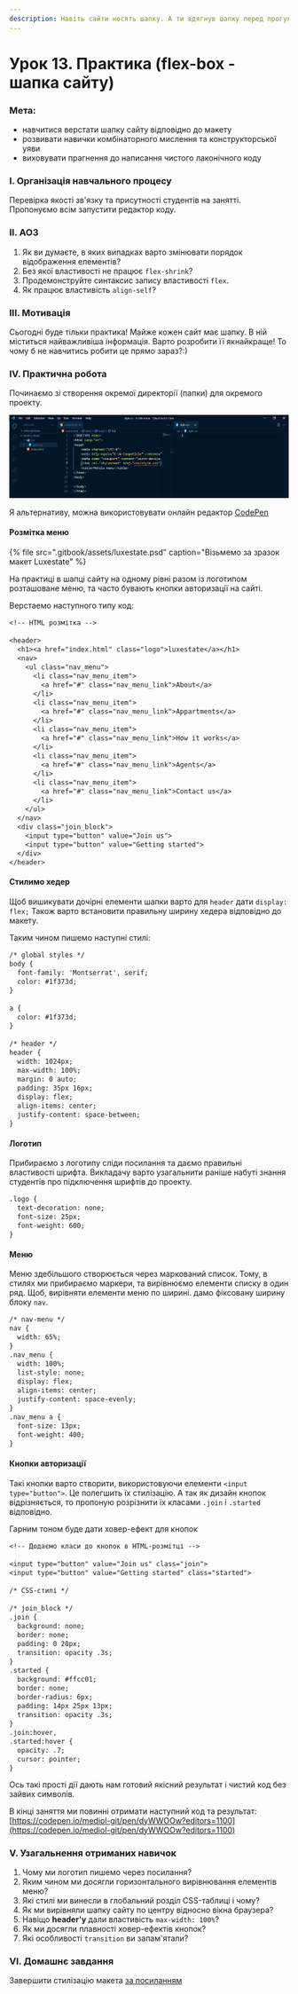 ```yaml
---
description: Навіть сайти носять шапку. А ти вдягнув шапку перед прогулянкою?
---
```


# Урок 13. Практика \(flex-box - шапка сайту\)

### Мета:

* навчитися верстати шапку сайту відповідно до макету
* розвивати навички комбінаторного мислення та конструкторської уяви
* виховувати прагнення до написання чистого лаконічного коду

### І. Організація навчального процесу

Перевірка якості зв'язку та присутності студентів на занятті. Пропонуємо всім запустити редактор коду.

### ІІ. АОЗ

1. Як ви думаєте, в яких випадках варто змінювати порядок відображення елементів?
2. Без якої властивості не працює `flex-shrink`?
3. Продемонструйте синтаксис запису властивості `flex`.
4. Як працює властивість `align-self`?

### ІІІ. Мотивація

Сьогодні буде тільки практика! Майже кожен сайт має шапку. В ній міститься найважливіша інформація. Варто розробити її якнайкраще! То чому б не навчитись робити це прямо зараз?:\)

### IV. Практична робота

Починаємо зі створення окремої директорії \(папки\) для окремого проекту.

![&#x41F;&#x440;&#x438;&#x43A;&#x43B;&#x430;&#x434; &#x441;&#x442;&#x440;&#x443;&#x43A;&#x442;&#x443;&#x440;&#x438; &#x43D;&#x43E;&#x432;&#x43E;&#x433;&#x43E; &#x43F;&#x440;&#x43E;&#x435;&#x43A;&#x442;&#x443; &#x432; VS Code](.gitbook/assets/image%20%2810%29.png)

Я альтернативу, можна використовувати онлайн редактор [CodePen](https://codepen.io/)

#### Розмітка меню

{% file src=".gitbook/assets/luxestate.psd" caption="Візьмемо за зразок макет Luxestate" %}

На практиці в шапці сайту на одному рівні разом із логотипом розташоване меню, та часто бувають кнопки авторизації на сайті.

Верстаемо наступного типу код:

```text
<!-- HTML розмітка -->

<header>
  <h1><a href="index.html" class="logo">luxestate</a></h1>
  <nav>
    <ul class="nav_menu">
      <li class="nav_menu_item">
        <a href="#" class="nav_menu_link">About</a>
      </li>
      <li class="nav_menu_item">
        <a href="#" class="nav_menu_link">Appartments</a>
      </li>
      <li class="nav_menu_item">
        <a href="#" class="nav_menu_link">How it works</a>
      </li>
      <li class="nav_menu_item">
        <a href="#" class="nav_menu_link">Agents</a>
      </li>
      <li class="nav_menu_item">
        <a href="#" class="nav_menu_link">Contact us</a>
      </li>
    </ul>
  </nav>
  <div class="join_block">
    <input type="button" value="Join us">
    <input type="button" value="Getting started">
  </div>
</header>
```

#### Стилимо хедер

Щоб вишикувати дочірні елементи шапки варто для `header` дати `display: flex;` Також варто встановити правильну ширину хедера відповідно до макету.

Таким чином пишемо наступні стилі:

```text
/* global styles */
body {
  font-family: 'Montserrat', serif;
  color: #1f373d;
}

a {
  color: #1f373d;
}

/* header */
header {
  width: 1024px;
  max-width: 100%;
  margin: 0 auto;
  padding: 35px 16px;
  display: flex;
  align-items: center;
  justify-content: space-between;
}
```

#### Логотип

Прибираємо з логотипу сліди посилання та даємо правильні властивості шрифта. Викладачу варто узагальнити раніше набуті знання студентів про підключення шрифтів до проекту.

```text
.logo {
  text-decoration: none;
  font-size: 25px;
  font-weight: 600;
}
```

#### Меню

Меню здебільшого створюється через маркований список. Тому, в стилях ми прибираємо маркери, та вирівнюємо елементи списку в один ряд. Щоб, вирівняти елементи меню по ширині. дамо фіксовану ширину блоку `nav`.

```text
/* nav-menu */
nav {
  width: 65%;
}
.nav_menu {
  width: 100%;
  list-style: none;
  display: flex;
  align-items: center;
  justify-content: space-evenly;
}
.nav_menu a {
  font-size: 13px;
  font-weight: 400;
}
```

#### Кнопки авторизації

Такі кнопки варто створити, використовуючи елементи `<input type="button">`. Це полегшить їх стилізацію. А так як дизайн кнопок відрізняється, то пропоную розрізнити їх класами `.join` і `.started` відповідно.

Гарним тоном буде дати ховер-ефект для кнопок

```text
<!-- Додаємо класи до кнопок в HTML-розмітці -->

<input type="button" value="Join us" class="join">
<input type="button" value="Getting started" class="started">

/* CSS-стилі */

/* join_block */
.join {
  background: none;
  border: none;
  padding: 0 20px;
  transition: opacity .3s;
}
.started {
  background: #ffcc01;
  border: none;
  border-radius: 6px;
  padding: 14px 25px 13px;
  transition: opacity .3s;
}
.join:hover,
.started:hover {
  opacity: .7;
  cursor: pointer;
}
```

Ось такі прості дії дають нам готовий якісний результат і чистий код без зайвих символів.

В кінці заняття ми повинні отримати наступний код та результат: [https://codepen.io/mediol-git/pen/dyWWOOw?editors=1100](https://codepen.io/mediol-git/pen/dyWWOOw?editors=1100)

### V. Узагальнення отриманих навичок

1. Чому ми логотип пишемо через посилання?
2. Яким чином ми досягли горизонтального вирівнювання елементів меню?
3. Які стилі ми винесли в глобальний розділ CSS-таблиці і чому?
4. Як ми вирівняли шапку сайту по центру відносно вікна браузера?
5. Навіщо **header'у** дали властивість `max-width: 100%`?
6. Як ми досягли плавності ховер-ефектів кнопок?
7. Які особливості `transition` ви запам'ятали?

### VI. Домашнє завдання

Завершити стилізацію макета [за посиланням](https://app.schoology.com/attachment/1690243710/source/43c4de3c2e4527ba30dea723be71976d.psd)

